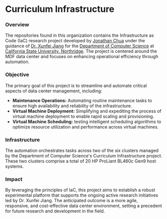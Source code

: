 # Curriculum Infrastructure
### Overview
The repositories found in this organization contains the Infrastructure as Code (IaC) research project developed by [Jonathan Chua](https://www.github.com/chizuo) under the guidance of [Dr. Xunfei Jiang](https://www.csun.edu/~xjiang/index.html) for the [Department of Computer Science](https://www.csun.edu/engineering-computer-science/computer-science) at [California State University, Northridge](https://www.csun.edu/). The project is centered around the MDF data center and focuses on enhancing operational efficiency through automation.

### Objective
The primary goal of this project is to streamline and automate critical aspects of data center management, including:
- **Maintenance Operations:** Automating routine maintenance tasks to ensure high availability and reliability of the infrastructure.
- **Virtual Machine Deployment:** Simplifying and expediting the process of virtual machine deployment to enable rapid scaling and provisioning.
- **Virtual Machine Scheduling:** testing intelligent scheduling algorithms to optimize resource utilization and performance across virtual machines.

### Infrastructure
The automation orchestrates tasks across two of the six clusters managed by the Department of Computer Science's Curriculum Infrastructure project. These two clusters comprise a total of 20 HP ProLiant BL460c Gen9 host systems.

### Impact
By leveraging the principles of IaC, this project aims to establish a robust experimental platform that supports the ongoing active research initiatives led by Dr. Xunfei Jiang. The anticipated outcome is a more agile, responsive, and cost-effective data center environment, setting a precedent for future research and development in the field.
